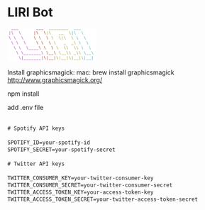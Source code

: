 # LIRI Bot
<img src="logo.png" alt="alt text" width="200">

Install graphicsmagick:
mac:
brew install graphicsmagick
http://www.graphicsmagick.org/



npm install 


add .env file

```

# Spotify API keys

SPOTIFY_ID=your-spotify-id
SPOTIFY_SECRET=your-spotify-secret

# Twitter API keys

TWITTER_CONSUMER_KEY=your-twitter-consumer-key
TWITTER_CONSUMER_SECRET=your-twitter-consumer-secret
TWITTER_ACCESS_TOKEN_KEY=your-access-token-key
TWITTER_ACCESS_TOKEN_SECRET=your-twitter-access-token-secret

```